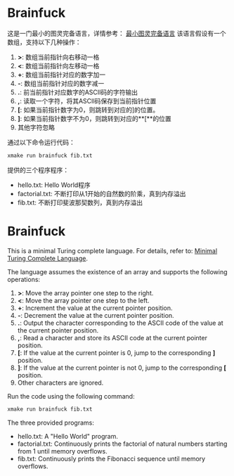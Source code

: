 # Brainfuck

这是一门最小的图灵完备语言，详情参考： [最小图灵完备语言](https://www.cnblogs.com/boring09/p/4865640.html)
该语言假设有一个数组，支持以下几种操作：

1. **>**: 数组当前指针向右移动一格
2. **<**: 数组当前指针向左移动一格
3. **+**: 数组当前指针对应的数字加一
4. **-**: 数组当前指针对应的数字减一
5. **.**: 前当前指针对应数字的ASCII码的字符输出
6. **,**: 读取一个字符，将其ASCII码保存到当前指针位置
7. **[**: 如果当前指针数字为0，则跳转到对应的]的位置。
8. **]**: 如果当前指针数字不为0，则跳转到对应的**[**的位置
9. 其他字符忽略

通过以下命令运行代码：

```bash
xmake run brainfuck fib.txt
```

提供的三个程序程序：

- hello.txt: Hello World程序
- factorial.txt: 不断打印从1开始的自然数的阶乘，真到内存溢出
- fib.txt: 不断打印斐波那契数列，真到内存溢出

# Brainfuck

This is a minimal Turing complete language. For details, refer to: [Minimal Turing Complete Language](https://en.wikipedia.org/wiki/Brainfuck).

The language assumes the existence of an array and supports the following operations:

1. **>**: Move the array pointer one step to the right.
2. **<**: Move the array pointer one step to the left.
3. **+**: Increment the value at the current pointer position.
4. **-**: Decrement the value at the current pointer position.
5. **.**: Output the character corresponding to the ASCII code of the value at the current pointer position.
6. **,**: Read a character and store its ASCII code at the current pointer position.
7. **[**: If the value at the current pointer is 0, jump to the corresponding **]** position.
8. **]**: If the value at the current pointer is not 0, jump to the corresponding **[** position.
9. Other characters are ignored.

Run the code using the following command:

```bash
xmake run brainfuck fib.txt
```

The three provided programs:

- hello.txt: A "Hello World" program.
- factorial.txt: Continuously prints the factorial of natural numbers starting from 1 until memory overflows.
- fib.txt: Continuously prints the Fibonacci sequence until memory overflows.
